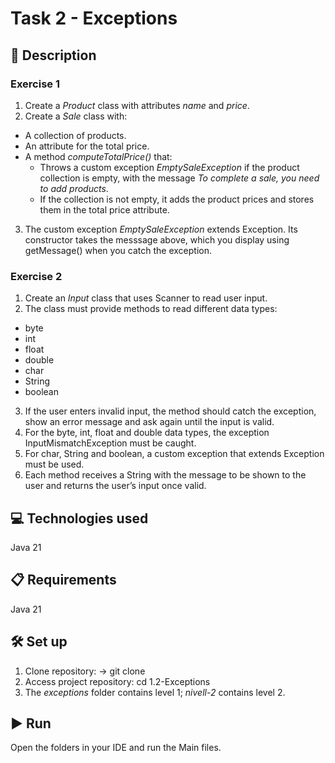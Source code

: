 # Task 2 - Exceptions

## 📄 Description

### Exercise 1

1. Create a *Product* class with attributes *name* and *price*.
2. Create a *Sale* class with:
  - A collection of products.
  - An attribute for the total price.
  - A method *computeTotalPrice()* that:
      - Throws a custom exception *EmptySaleException* if the product collection is empty, with the message *To complete a sale, you need to add products*.
      - If the collection is not empty, it adds the product prices and stores them in the total price attribute.
3. The custom exception *EmptySaleException* extends Exception. Its constructor takes the messsage above, which you display using getMessage() when you catch the exception.

### Exercise 2

1. Create an *Input* class that uses Scanner to read user input.
2. The class must provide methods to read different data types:
  - byte
  - int
  - float
  - double
  - char
  - String
  - boolean
3. If the user enters invalid input, the method should catch the exception, show an error message and ask again until the input is valid.
4. For the byte, int, float and double data types, the exception InputMismatchException must be caught.
5. For char, String and boolean, a custom exception that extends Exception must be used.
6. Each method receives a String with the message to be shown to the user and returns the user’s input once valid.

## 💻 Technologies used

Java 21

## 📋 Requirements

Java 21

## 🛠️ Set up

1. Clone repository: -> git clone
2. Access project repository: cd 1.2-Exceptions
3. The *exceptions* folder contains level 1; *nivell-2* contains level 2.

## ▶️ Run

Open the folders in your IDE and run the Main files.

